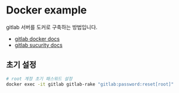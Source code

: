 # Docker example
gitlab 서버를 도커로 구축하는 방법입니다.
- [gitlab docker docs](https://docs.gitlab.com/ee/install/docker/installation.html)
- [gitlab sucurity docs](https://docs.gitlab.com/ee/security/reset_user_password.html)

## 초기 설정
```bash
# root 계정 초기 패스워드 설정
docker exec -it gitlab gitlab-rake "gitlab:password:reset[root]"
```